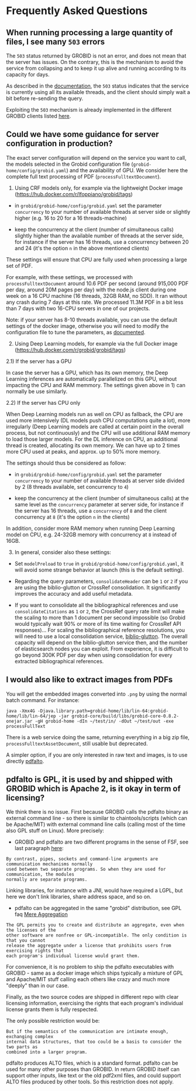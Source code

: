 <h1>Frequently Asked Questions</h1>


## When running processing a large quantity of files, I see many `503` errors

The `503` status returned by GROBID is not an error, and does not mean that the server has issues. On the contrary, this is the mechanism to avoid the service from collapsing and to keep it up alive and running according to its capacity for days.

As described in the [documentation](Grobid-service.md#apiprocessfulltextdocument), the `503` status indicates that the service is currently using all its available threads, and the client should simply wait a bit before re-sending the query.

Exploiting the `503` mechanism is already implemented in the different GROBID clients listed [here](Grobid-service.md#Clients-for-GROBID-Web-Services).

## Could we have some guidance for server configuration in production?

The exact server configuration will depend on the service you want to call, the models selected in the Grobid configuration file (`grobid-home/config/grobid.yaml`) and the availability of GPU. We consider here the complete full text processing of PDF (`processFulltextDocument`). 

1) Using CRF models only, for example via the lightweight Docker image (https://hub.docker.com/r/lfoppiano/grobid/tags) 

- in `grobid/grobid-home/config/grobid.yaml` set the parameter `concurrency` to your number of available threads at server side or slightly higher (e.g. 16 to 20 for a 16 threads-machine)

- keep the concurrency at the client (number of simultaneous calls) slightly higher than the available number of threads at the server side, for instance if the server has 16 threads, use a concurrency between 20 and 24 (it's the option `n` in the above mentioned clients)

These settings will ensure that CPU are fully used when processing a large set of PDF.  

For example, with these settings, we processed with `processFulltextDocument` around 10.6 PDF per second (around 915,000 PDF per day, around 20M pages per day) with the node.js client during one week on a 16 CPU machine (16 threads, 32GB RAM, no SDD). It ran without any crash during 7 days at this rate. We processed 11.3M PDF in a bit less than 7 days with two 16-CPU servers in one of our projects. 

Note: if your server has 8-10 threads available, you can use the default settings of the docker image, otherwise you will need to modify the configuration file to tune the parameters, as [documented](Configuration.md).

2) Using Deep Learning models, for example via the full Docker image (<https://hub.docker.com/r/grobid/grobid/tags>) 

2.1) If the server has a GPU

In case the server has a GPU, which has its own memory, the Deep Learning inferences are automatically parallelized on this GPU, without impacting the CPU and RAM memmory. The settings given above in 1) can normally be use similarly.

2.2) If the server has CPU only

When Deep Learning models run as well on CPU as fallback, the CPU are used more intensively (DL models push CPU computations quite a lot), more irregularly (Deep Learning models are called at certain point in the overall process, but not continuously) and the CPU will use additional RAM memory to load those larger models. For the DL inference on CPU, an additional thread is created, allocating its own memory. We can have up to 2 times more CPU used at peaks, and approx. up to 50% more memory. 

The settings should thus be considered as follow: 

- in `grobid/grobid-home/config/grobid.yaml` set the parameter `concurrency` to your number of available threads at server side divided by 2 (8 threads available, set concurrency to `4`)

- keep the concurrency at the client (number of simultaneous calls) at the same level as the `concurrency` parameter at server side, for instance if the server has 16 threads, use a `concurrency` of `8` and the client concurrency at `8` (it's the option `n` in the clients)

In addition, consider more RAM memory when running Deep Learning model on CPU, e.g. 24-32GB memory with concurrency at `8` instead of 16GB.

3) In general, consider also these settings:

- Set `modelPreload` to `true` in `grobid/grobid-home/config/grobid.yaml`, it will avoid some strange behavior at launch (this is the default setting).

- Regarding the query parameters, `consolidateHeader` can be `1`  or `2` if you are using the biblio-glutton or CrossRef consolidation. It significantly improves the accuracy and add useful metadata.

- If you want to consolidate all the bibliographical references and use `consolidateCitations` as `1` or `2`, the CrossRef query rate limit will make the scaling to more than 1 document per second impossible (so Grobid would typically wait 90% or more of its time waiting for CrossRef API responses)... For scaling the bibliographical reference resolutions, you will need to use a local consolidation service, [biblio-glutton](https://github.com/kermitt2/biblio-glutton). The overall capacity will depend on the biblio-glutton service then, and the number of elasticsearch nodes you can exploit. From experience, it is difficult to go beyond 300K PDF per day when using consolidation for every extracted bibliographical references. 

## I would also like to extract images from PDFs

You will get the embedded images converted into `.png` by using the normal batch command. For instance:

```console
java -Xmx4G -Djava.library.path=grobid-home/lib/lin-64:grobid-home/lib/lin-64/jep -jar grobid-core/build/libs/grobid-core-0.8.2-onejar.jar -gH grobid-home -dIn ~/test/in/ -dOut ~/test/out -exe processFullText 
```

There is a web service doing the same, returning everything in a big zip file, `processFulltextAssetDocument`, still usable but deprecated.

A simpler option, if you are only interested in raw text and images, is to use directly [pdfalto](https://github.com/kermitt2/pdfalto).


## pdfalto is GPL, it is used by and shipped with GROBID which is Apache 2, is it okay in term of licensing?

We think there is no issue. First because GROBID calls the pdfalto binary as external command line - so there is similar to chaintools/scripts (which can be Apache/MIT) with external command line calls (calling most of the time also GPL stuff on Linux). More precisely:

- GROBID and pdfalto are two different programs in the sense of FSF, see last paragraph [here](https://www.gnu.org/licenses/gpl-faq.en.html#MereAggregation): 

```text
By contrast, pipes, sockets and command-line arguments are communication mechanisms normally 
used between two separate programs. So when they are used for communication, the modules 
normally are separate programs. 
```

Linking libraries, for instance with a JNI, would have required a LGPL, but here we don't link libraries, share address space, and so on. 

- pdfalto can be aggregated in the same "grobid" distribution, see GPL faq [Mere Aggregation](https://www.gnu.org/licenses/gpl-faq.en.html#MereAggregation)

```text
The GPL permits you to create and distribute an aggregate, even when the licenses of the 
other software are nonfree or GPL-incompatible. The only condition is that you cannot 
release the aggregate under a license that prohibits users from exercising rights that 
each program's individual license would grant them.
```

For convenience, it is no problem to ship the pdfalto executables with GROBID - same as a docker image which ships typically a mixture of GPL and Apache/MIT stuff calling each others like crazy and much more "deeply" than in our case.

Finally, as the two source codes are shipped in different repo with clear licensing information, exercising the rights that each program's individual license grants them is fully respected.

The only possible restriction would be:

```text
But if the semantics of the communication are intimate enough, exchanging complex 
internal data structures, that too could be a basis to consider the two parts as 
combined into a larger program.
```

pdfalto produces ALTO files, which is a standard format. pdfalto can be used for many other purposes than GROBID. In return GROBID itself can support other inputs, like text or the old pdf2xml files, and could support ALTO files produced by other tools. So this restriction does not apply. 
